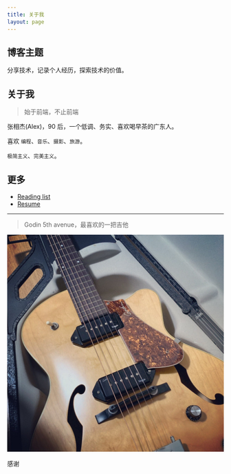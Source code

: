 ```yaml
---
title: 关于我
layout: page
---
```


## 博客主题

分享技术，记录个人经历，探索技术的价值。

## 关于我

> 始于前端，不止前端

张相杰(Alex)，90 后，一个低调、务实、喜欢喝早茶的广东人。

喜欢 `编程`、`音乐`、`摄影`、`旅游`。

`极简主义`、`完美主义`。

<!-- ## 时间线

- 1990 出生在广东
- 1996 年接触计算机，梦想成为游戏设计师
- 2006 年接触自学吉他
- 2013 大学毕业，到政府单位工作，但是还是喜欢更有挑战的未来
- 2015 到国外工作生活，见识了更大的世界，看了更多的风景，认识了许多朋友，离离合合，聚聚散散，这是生活的常态吧
- 2019 思考自己的人生价值 -->

<!-- ----------- -->

<!-- ## 更多 -->

<!-- <escape>
  <div class="photoset-grid" data-layout="3">
    <img src="https://cdn.jsdelivr.net/gh/SANGET/blog-v3@master/content/assets/images/me/1.jpg" alt="18岁啊">
    <img src="https://cdn.jsdelivr.net/gh/SANGET/blog-v3@master/content/assets/images/me/8.jpg">
    <img src="https://cdn.jsdelivr.net/gh/SANGET/blog-v3@master/content/assets/images/me/9.jpg">
    <img src="https://cdn.jsdelivr.net/gh/SANGET/blog-v3@master/content/assets/images/me/4.jpg">
    <img src="https://cdn.jsdelivr.net/gh/SANGET/blog-v3@master/content/assets/images/me/5.jpg">
    <img src="https://cdn.jsdelivr.net/gh/SANGET/blog-v3@master/content/assets/images/me/6.jpg">
    <img src="https://cdn.jsdelivr.net/gh/SANGET/blog-v3@master/content/assets/images/me/7.jpg">
    <img src="https://cdn.jsdelivr.net/gh/SANGET/blog-v3@master/content/assets/images/me/8.jpg">
    <img src="https://cdn.jsdelivr.net/gh/SANGET/blog-v3@master/content/assets/images/me/9.jpg">
  </div>
</escape> -->

## 更多

- [Reading list](/read-list)
- [Resume](/resume)

-------------

> Godin 5th avenue，最喜欢的一把吉他

![Godin 5th avenue](../assets/images/other/guitar.jpg)

<!-- ## 多看看世界

<escape>
  <div class="photoset-grid" data-layout="21">
    <img src="https://cdn.jsdelivr.net/gh/SANGET/blog-v3@master/content/assets/images/other/guitar.jpg" alt="Godin 5th Avenue">
    <img src="https://cdn.jsdelivr.net/gh/SANGET/blog-v3@master/content/assets/images/covers/bg1.jpg">
    <img src="https://cdn.jsdelivr.net/gh/SANGET/blog-v3@master/content/assets/images/covers/banner.jpg">
  </div>
</escape> -->

感谢
